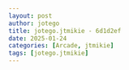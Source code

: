 ```yaml
---
layout: post
author: jotego
title: jotego.jtmikie - 6d1d2ef
date: 2025-01-24
categories: [Arcade, jtmikie]
tags: [jotego.jtmikie]
---
```



